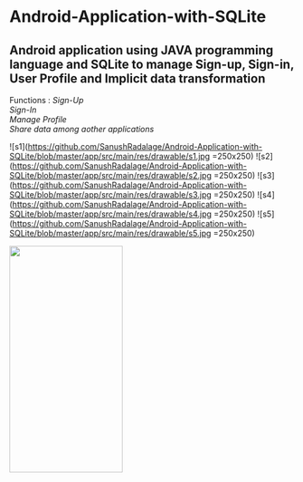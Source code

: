# Android-Application-with-SQLite
<h2>Android application using JAVA programming language and SQLite to manage Sign-up, Sign-in, User Profile and Implicit data transformation</h2> 

Functions : _Sign-Up_<br>
            _Sign-In_<br>
            _Manage Profile_<br>
            _Share data among aother applications_<br>
            
![s1](https://github.com/SanushRadalage/Android-Application-with-SQLite/blob/master/app/src/main/res/drawable/s1.jpg =250x250)
![s2](https://github.com/SanushRadalage/Android-Application-with-SQLite/blob/master/app/src/main/res/drawable/s2.jpg =250x250)
![s3](https://github.com/SanushRadalage/Android-Application-with-SQLite/blob/master/app/src/main/res/drawable/s3.jpg =250x250)
![s4](https://github.com/SanushRadalage/Android-Application-with-SQLite/blob/master/app/src/main/res/drawable/s4.jpg =250x250)
![s5](https://github.com/SanushRadalage/Android-Application-with-SQLite/blob/master/app/src/main/res/drawable/s5.jpg =250x250)

<img src="https://camo.githubusercontent.com/..."  width="200" height="400" />


            










